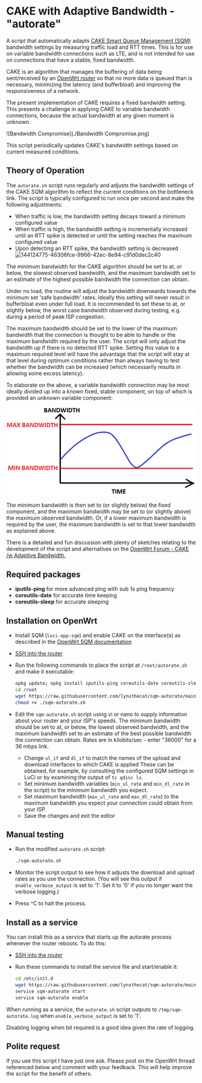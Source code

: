 # CAKE with Adaptive Bandwidth - "autorate"

A script that automatically adapts
[CAKE Smart Queue Management (SQM)](https://www.bufferbloat.net/projects/codel/wiki/Cake/)
bandwidth settings by measuring traffic load and RTT times.
This is for use on variable bandwidth connections such as LTE,
and is not intended for use on connections that have a stable,
fixed bandwidth.

CAKE is an algorithm that manages the buffering of data being sent/received
by an [OpenWrt router](https://openwrt.org) so that no more data
is queued than is necessary, minimizing the latency (and bufferbloat)
and improving the responsiveness of a network.

The present implementation of CAKE requires a fixed bandwidth setting.
This presents a challenge in applying CAKE
to variable bandwidth connections, because the
actual bandwidth at any given moment is unknown.

![Bandwidth Compromise](./Bandwidth Compromise.png)

This script periodically updates CAKE's bandwidth
settings based on current measured conditions.

## Theory of Operation

The `autorate.sh` script runs regularly and
adjusts the bandwidth settings of the CAKE SQM algorithm
to reflect the current conditions on the bottleneck link.
The script is typically configured to run once per second
and make the following adjustments:

- When traffic is low, the bandwidth setting decays
toward a minimum configured value
- When traffic is high, the bandwidth setting is incrementally increased
until an RTT spike is detected or until the setting reaches the maximum configured value
- Upon detecting an RTT spike, the bandwidth setting is decreased![144124775-46306fce-9966-42ec-8e94-c91d0dec2c40](https://user-images.githubusercontent.com/10721999/144124811-a9af0453-11e8-425c-9551-71f2ac293ba7.png)


The minimum bandwidth for the CAKE algorithm
should be set to at, or below, the slowest
observed bandwidth, and the maximum bandwidth
set to an estimate of the highest possible bandwidth
the connection can obtain.

Under no load, the routine will adjust the bandwidth
downwards towards the minimum set 'safe bandwidth' rates.
Ideally this setting will never result in bufferbloat even under full load.
It is recommended to set these to at, or slightly below,
the worst case bandwidth observed during testing,
e.g. during a period of peak ISP congestion.

The maximum bandwidth should be set to the lower
of the maximum bandwidth that the connection is
thought to be able to handle or the maximum bandwidth
required by the user.
The script will only adjust the bandwidth up
if there is no detected RTT spike.
Setting this value to a maximum required level
will have the advantage that the script will
stay at that level during optimum conditions
rather than always having to test whether the
bandwidth can be increased (which necessarily
results in allowing some excess latency).

To elaborate on the above, a variable bandwidth
connection may be most ideally divided up into
a known fixed, stable component, on top of which
is provided an unknown variable component:

![image of CAKE bandwidth adaptation](./CAKE-Bandwidth-Adaptation.png)

The minimum bandwidth is then set to (or
slightly below) the fixed component, and the
maximum bandwidth may be set to (or slightly above)
the maximum observed bandwidth.
Or, if a lower maximum bandwidth is required
by the user, the maximum bandwidth is set
to that lower bandwidth as explained above.

There is a detailed and fun discussion with plenty of sketches relating to the development of the script and alternatives on the
[OpenWrt Forum - CAKE /w Adaptive Bandwidth.](https://forum.openwrt.org/t/cake-w-adaptive-bandwidth/108848/312)

## Required packages

- **iputils-ping** for more advanced ping with sub 1s ping frequency
- **coreutils-date** for accurate time keeping
- **coreutils-sleep** for accurate sleeping

## Installation on OpenWrt

- Install SQM (`luci-app-sqm`) and enable CAKE on the interface(s)
as described in the
[OpenWrt SQM documentation](https://openwrt.org/docs/guide-user/network/traffic-shaping/sqm)
- [SSH into the router](https://openwrt.org/docs/guide-quick-start/sshadministration)
- Run the following commands to place the script at `/root/autorate.sh`
and make it executable:

   ```bash
   opkg update; opkg install iputils-ping coreutils-date coreutils-sleep
   cd /root
   wget https://raw.githubusercontent.com/lynxthecat/sqm-autorate/main/sqm-autorate.sh
   chmod +x ./sqm-autorate.sh
   ```

- Edit the `sqm-autorate.sh` script using vi or nano to supply
information about your router and your ISP's speeds.
The minimum bandwidth should be set to at, or below,
the lowest observed bandwidth, and the maximum bandwidth
set to an estimate of the best possible bandwidth
the connection can obtain.
Rates are in kilobits/sec - enter "36000" for a 36 mbps link.

  - Change `ul_if` and `dl_if` to match the names of the
upload and download interfaces to which CAKE is applied
These can be obtained, for example, by consulting the configured SQM settings
in LuCi or by examining the output of `tc qdisc ls`.
  - Set minimum bandwidth variables (`min_ul_rate` and `min_dl_rate` in the script)
to the minimum bandwidth you expect.
  - Set maximum bandwidth (`max_ul_rate` and `max_dl_rate`)
to the maximum bandwidth you expect your connection could obtain from your ISP.
  - Save the changes and exit the editor
  
## Manual testing

- Run the modified `autorate.sh` script:

   ```bash
   ./sqm-autorate.sh
   ```

- Monitor the script output to see how it adjusts the download
and upload rates as you use the connection.
(You will see this output if `enable_verbose_output` is set to '1'.
Set it to '0' if you no longer want the verbose logging.)
- Press ^C to halt the process.

## Install as a service

You can install this as a service that starts up the
autorate process whenever the router reboots.
To do this:

- [SSH into the router](https://openwrt.org/docs/guide-quick-start/sshadministration)
- Run these commands to install the service file
and start/enable it:

   ```bash
   cd /etc/init.d
   wget https://raw.githubusercontent.com/lynxthecat/sqm-autorate/main/sqm-autorate 
   service sqm-autorate start
   service sqm-autorate enable
   ```

When running as a service, the `autorate.sh` script outputs
to `/tmp/sqm-autorate.log` when `enable_verbose_output` is set to '1'.

Disabling logging when bit required is a good idea given the rate of logging. 

## Polite request

If you use this script I have just one ask. Please post on the OpenWrt thread referenced below and comment with your feedback. This will help improve the script for the benefit of others.  
